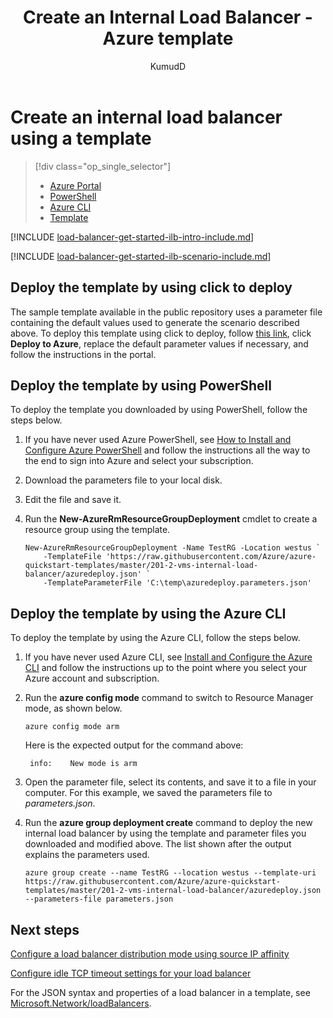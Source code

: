 ﻿---
title: Create an Internal Load Balancer - Azure template
titlesuffix: Azure Load Balancer
description: Learn how to create an internal load balancer using a template in Resource Manager
services: load-balancer
documentationcenter: na
author: KumudD
ms.service: load-balancer
ms.devlang: na
ms.topic: article
ms.custom: seodec18
ms.tgt_pltfrm: na
ms.workload: infrastructure-services
ms.date: 09/25/2017
ms.author: kumud
---

# Create an internal load balancer using a template

> [!div class="op_single_selector"]
> * [Azure Portal](../load-balancer/load-balancer-get-started-ilb-arm-portal.md)
> * [PowerShell](../load-balancer/load-balancer-get-started-ilb-arm-ps.md)
> * [Azure CLI](../load-balancer/load-balancer-get-started-ilb-arm-cli.md)
> * [Template](../load-balancer/load-balancer-get-started-ilb-arm-template.md)


[!INCLUDE [load-balancer-get-started-ilb-intro-include.md](../../includes/load-balancer-get-started-ilb-intro-include.md)]

[!INCLUDE [load-balancer-get-started-ilb-scenario-include.md](../../includes/load-balancer-get-started-ilb-scenario-include.md)]

## Deploy the template by using click to deploy

The sample template available in the public repository uses a parameter file containing the default values used to generate the scenario described above. To deploy this template using click to deploy, follow [this link](https://github.com/Azure/azure-quickstart-templates/tree/master/201-2-vms-internal-load-balancer), click **Deploy to Azure**, replace the default parameter values if necessary, and follow the instructions in the portal.

## Deploy the template by using PowerShell

To deploy the template you downloaded by using PowerShell, follow the steps below.

1. If you have never used Azure PowerShell, see [How to Install and Configure Azure PowerShell](/powershell/azure/overview) and follow the instructions all the way to the end to sign into Azure and select your subscription.
2. Download the parameters file to your local disk.
3. Edit the file and save it.
4. Run the **New-AzureRmResourceGroupDeployment** cmdlet to create a resource group using the template.

    ```azurecli
    New-AzureRmResourceGroupDeployment -Name TestRG -Location westus `
        -TemplateFile 'https://raw.githubusercontent.com/Azure/azure-quickstart-templates/master/201-2-vms-internal-load-balancer/azuredeploy.json' `
        -TemplateParameterFile 'C:\temp\azuredeploy.parameters.json'
    ```

## Deploy the template by using the Azure CLI

To deploy the template by using the Azure CLI, follow the steps below.

1. If you have never used Azure CLI, see [Install and Configure the Azure CLI](../cli-install-nodejs.md) and follow the instructions up to the point where you select your Azure account and subscription.
2. Run the **azure config mode** command to switch to Resource Manager mode, as shown below.

    ```azurecli
    azure config mode arm
    ```

    Here is the expected output for the command above:

        info:    New mode is arm

3. Open the parameter file, select its contents, and save it to a file in your computer. For this example, we saved the parameters file to *parameters.json*.
4. Run the **azure group deployment create** command to deploy the new internal load balancer by using the template and parameter files you downloaded and modified above. The list shown after the output explains the parameters used.

    ```azurecli
    azure group create --name TestRG --location westus --template-uri https://raw.githubusercontent.com/Azure/azure-quickstart-templates/master/201-2-vms-internal-load-balancer/azuredeploy.json --parameters-file parameters.json
    ```

## Next steps

[Configure a load balancer distribution mode using source IP affinity](load-balancer-distribution-mode.md)

[Configure idle TCP timeout settings for your load balancer](load-balancer-tcp-idle-timeout.md)

For the JSON syntax and properties of a load balancer in a template, see [Microsoft.Network/loadBalancers](/azure/templates/microsoft.network/loadbalancers).
